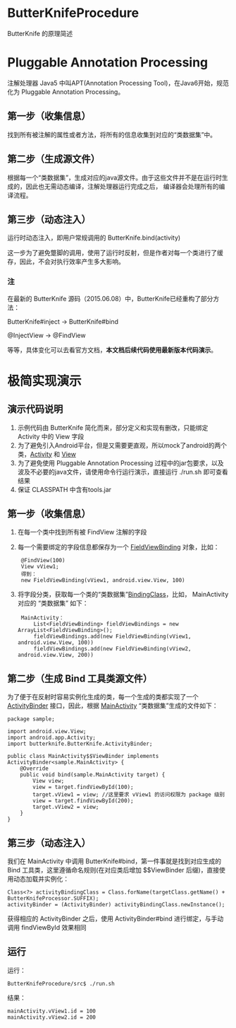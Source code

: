 # ButterKnifeProcedure
ButterKnife 的原理简述

# Pluggable Annotation Processing

注解处理器
Java5 中叫APT(Annotation Processing Tool)，在Java6开始，规范化为 Pluggable Annotation Processing。

## 第一步（收集信息）
找到所有被注解的属性或者方法，将所有的信息收集到对应的“类数据集”中。

## 第二步（生成源文件）
根据每一个“类数据集”，生成对应的java源文件。由于这些文件并不是在运行时生成的，因此也无需动态编译，注解处理器运行完成之后，
编译器会处理所有的编译流程。

## 第三步（动态注入）
运行时动态注入，即用户常规调用的 ButterKnife.bind(activity)

这一步为了避免蹩脚的调用，使用了运行时反射，但是作者对每一个类进行了缓存，因此，不会对执行效率产生多大影响。

### 注
在最新的 ButterKnife 源码（2015.06.08）中，ButterKnife已经重构了部分方法：

ButterKnife#inject -> ButterKnife#bind

@InjectView -> @FindView

等等，具体变化可以去看官方文档，**本文档后续代码使用最新版本代码演示**。

# 极简实现演示

## 演示代码说明

1. 示例代码由 ButterKnife 简化而来，部分定义和实现有删改，只能绑定 Activity 中的 View 字段
2. 为了避免引入Android平台，但是又需要更直观，所以mock了android的两个类，[Activity](./android/app/Activity.java) 和 [View](./android/view/View.java)
3. 为了避免使用 Pluggable Annotation Processing 过程中的jar包要求，以及波及不必要的java文件，请使用命令行运行演示，直接运行 ./run.sh 即可查看结果
4. 保证 CLASSPATH 中含有tools.jar

## 第一步（收集信息）

1. 在每一个类中找到所有被 FindView 注解的字段
2. 每一个需要绑定的字段信息都保存为一个 [FieldViewBinding](./butterknife/internal/FieldViewBinding.java) 对象，比如：

        @FindView(100)
        View vView1;
        得到：
        new FieldViewBinding(vView1, android.view.View, 100)

3. 将字段分类，获取每一个类的“类数据集”[BindingClass](./butterknife/internal/BindingClass.java)，比如， MainActivity 对应的 “类数据集” 如下：

        MainActivity：
            List<FieldViewBinding> fieldViewBindings = new ArrayList<FieldViewBinding>();
            fieldViewBindings.add(new FieldViewBinding(vView1, android.view.View, 100))
            fieldViewBindings.add(new FieldViewBinding(vView2, android.view.View, 200))

## 第二步（生成 Bind 工具类源文件）

为了便于在反射时容易实例化生成的类，每一个生成的类都实现了一个 [ActivityBinder<T extends Activity>](./butterknife/internal/ButterKnifeProcessor.java) 接口，因此，根据 [MainActivity](./sample/MainActivity) “类数据集”生成的文件如下：

    package sample;

    import android.view.View;
    import android.app.Activity;
    import butterknife.ButterKnife.ActivityBinder;

    public class MainActivity$$ViewBinder implements ActivityBinder<sample.MainActivity> {
        @Override
        public void bind(sample.MainActivity target) {
            View view;
            view = target.findViewById(100);
            target.vView1 = view; //这里要求 vView1 的访问权限为 package 级别
            view = target.findViewById(200);
            target.vView2 = view;
        }
    }

## 第三步（动态注入）

我们在 MainActivity 中调用 ButterKnife#bind，第一件事就是找到对应生成的 Bind 工具类，这里遵循命名规则(在对应类后增加 $$ViewBinder 后缀)，直接使用动态加载并实例化：

    Class<?> activityBindingClass = Class.forName(targetClass.getName() + ButterKnifeProcessor.SUFFIX);
    activityBinder = (ActivityBinder) activityBindingClass.newInstance();

获得相应的 ActivityBinder 之后，使用 ActivityBinder#bind 进行绑定，与手动调用 findViewById 效果相同


## 运行

运行：

    ButterKnifeProcedure/src$ ./run.sh

结果：

    mainActivity.vView1.id = 100
    mainActivity.vView2.id = 200









